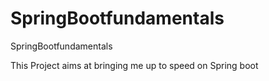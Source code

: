 # SpringBootfundamentals
SpringBootfundamentals

This Project aims at bringing me up to speed on Spring boot 

